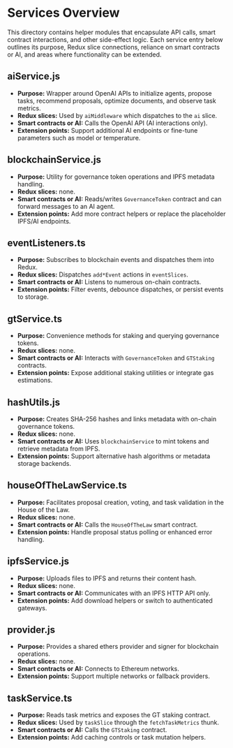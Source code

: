 # Services Overview

This directory contains helper modules that encapsulate API calls, smart contract interactions, and other side-effect logic. Each service entry below outlines its purpose, Redux slice connections, reliance on smart contracts or AI, and areas where functionality can be extended.

## aiService.js
- **Purpose:** Wrapper around OpenAI APIs to initialize agents, propose tasks, recommend proposals, optimize documents, and observe task metrics.
- **Redux slices:** Used by `aiMiddleware` which dispatches to the `ai` slice.
- **Smart contracts or AI:** Calls the OpenAI API (AI interactions only).
- **Extension points:** Support additional AI endpoints or fine-tune parameters such as model or temperature.

## blockchainService.js
- **Purpose:** Utility for governance token operations and IPFS metadata handling.
- **Redux slices:** none.
- **Smart contracts or AI:** Reads/writes `GovernanceToken` contract and can forward messages to an AI agent.
- **Extension points:** Add more contract helpers or replace the placeholder IPFS/AI endpoints.

## eventListeners.ts
- **Purpose:** Subscribes to blockchain events and dispatches them into Redux.
- **Redux slices:** Dispatches `add*Event` actions in `eventSlices`.
- **Smart contracts or AI:** Listens to numerous on-chain contracts.
- **Extension points:** Filter events, debounce dispatches, or persist events to storage.

## gtService.ts
- **Purpose:** Convenience methods for staking and querying governance tokens.
- **Redux slices:** none.
- **Smart contracts or AI:** Interacts with `GovernanceToken` and `GTStaking` contracts.
- **Extension points:** Expose additional staking utilities or integrate gas estimations.

## hashUtils.js
- **Purpose:** Creates SHA-256 hashes and links metadata with on-chain governance tokens.
- **Redux slices:** none.
- **Smart contracts or AI:** Uses `blockchainService` to mint tokens and retrieve metadata from IPFS.
- **Extension points:** Support alternative hash algorithms or metadata storage backends.

## houseOfTheLawService.ts
- **Purpose:** Facilitates proposal creation, voting, and task validation in the House of the Law.
- **Redux slices:** none.
- **Smart contracts or AI:** Calls the `HouseOfTheLaw` smart contract.
- **Extension points:** Handle proposal status polling or enhanced error handling.

## ipfsService.js
- **Purpose:** Uploads files to IPFS and returns their content hash.
- **Redux slices:** none.
- **Smart contracts or AI:** Communicates with an IPFS HTTP API only.
- **Extension points:** Add download helpers or switch to authenticated gateways.

## provider.js
- **Purpose:** Provides a shared ethers provider and signer for blockchain operations.
- **Redux slices:** none.
- **Smart contracts or AI:** Connects to Ethereum networks.
- **Extension points:** Support multiple networks or fallback providers.

## taskService.ts
- **Purpose:** Reads task metrics and exposes the GT staking contract.
- **Redux slices:** Used by `taskSlice` through the `fetchTaskMetrics` thunk.
- **Smart contracts or AI:** Calls the `GTStaking` contract.
- **Extension points:** Add caching controls or task mutation helpers.

